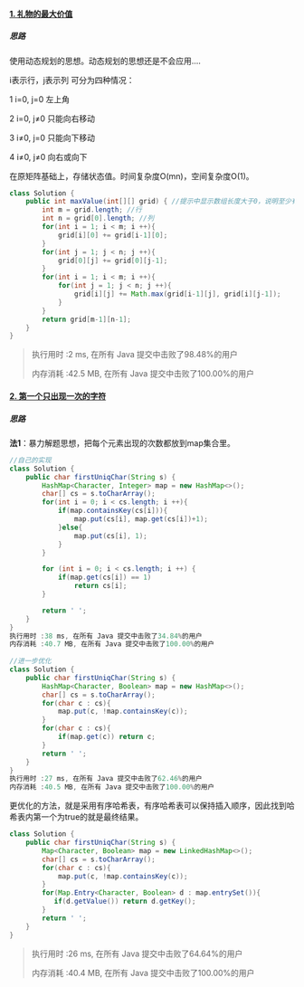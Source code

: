 #### [1. 礼物的最大价值](https://leetcode-cn.com/problems/li-wu-de-zui-da-jie-zhi-lcof/)

##### 思路

使用动态规划的思想。动态规划的思想还是不会应用....

i表示行，j表示列   可分为四种情况：

1 i=0, j=0  左上角

2 i=0, j≠0  只能向右移动

3 i≠0, j=0  只能向下移动

4 i≠0, j≠0  向右或向下

在原矩阵基础上，存储状态值。时间复杂度O(mn)，空间复杂度O(1)。

```java
class Solution {
    public int maxValue(int[][] grid) { //提示中显示数组长度大于0，说明至少有一个数据
        int m = grid.length; //行
        int n = grid[0].length; //列
        for(int i = 1; i < m; i ++){
            grid[i][0] += grid[i-1][0];
        }
        for(int j = 1; j < n; j ++){
            grid[0][j] += grid[0][j-1];
        }
        for(int i = 1; i < m; i ++){
            for(int j = 1; j < n; j ++){
                grid[i][j] += Math.max(grid[i-1][j], grid[i][j-1]);
            }
        }
        return grid[m-1][n-1];
    }
}
```

> 执行用时 :2 ms, 在所有 Java 提交中击败了98.48%的用户
>
> 内存消耗 :42.5 MB, 在所有 Java 提交中击败了100.00%的用户

#### [2. 第一个只出现一次的字符](https://leetcode-cn.com/problems/di-yi-ge-zhi-chu-xian-yi-ci-de-zi-fu-lcof/)

##### 思路

**法1**：暴力解题思想，把每个元素出现的次数都放到map集合里。

```java
//自己的实现
class Solution {
    public char firstUniqChar(String s) {
        HashMap<Character, Integer> map = new HashMap<>();
        char[] cs = s.toCharArray();
        for(int i = 0; i < cs.length; i ++){
            if(map.containsKey(cs[i])){
                map.put(cs[i], map.get(cs[i])+1);
            }else{
                map.put(cs[i], 1);
            }
        }

        for (int i = 0; i < cs.length; i ++) {
            if(map.get(cs[i]) == 1)
                return cs[i];
        }

        return ' ';
    }
}
执行用时 :38 ms, 在所有 Java 提交中击败了34.84%的用户
内存消耗 :40.7 MB, 在所有 Java 提交中击败了100.00%的用户
    
//进一步优化
class Solution {
    public char firstUniqChar(String s) {
        HashMap<Character, Boolean> map = new HashMap<>();
        char[] cs = s.toCharArray();
        for(char c : cs){
            map.put(c, !map.containsKey(c));
        }
        for(char c : cs){
            if(map.get(c)) return c;
        }
        return ' ';
    }
}
执行用时 :27 ms, 在所有 Java 提交中击败了62.46%的用户
内存消耗 :40.5 MB, 在所有 Java 提交中击败了100.00%的用户
```

更优化的方法，就是采用有序哈希表，有序哈希表可以保持插入顺序，因此找到哈希表内第一个为true的就是最终结果。

```java
class Solution {
    public char firstUniqChar(String s) {
        Map<Character, Boolean> map = new LinkedHashMap<>();
        char[] cs = s.toCharArray();
        for(char c : cs){
            map.put(c, !map.containsKey(c));
        }
        for(Map.Entry<Character, Boolean> d : map.entrySet()){
           if(d.getValue()) return d.getKey();
        }
        return ' ';
    }
}
```

> 执行用时 :26 ms, 在所有 Java 提交中击败了64.64%的用户
>
> 内存消耗 :40.4 MB, 在所有 Java 提交中击败了100.00%的用户



